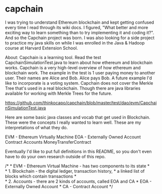 # capchain
I was trying to understand Ethereum blockchain and kept getting confused every time I read through its wiki docs.
I figured, "What better and more exciting way to learn something than to try implementing it and coding it?".
And so the Capchain project was born. I was also looking for a side project to practice my java skills on while I was enrolled
in the Java & Hadoop course at Harvard Extension School.

About:
Capchain is a learning tool. Read the test CapchainSimulationTest.java to learn about how ethereum and blockchain works.
Capchain is a very high-level overview of how ethereum and blockchain work.
The example in the test is 1 user paying money to another user. Their names are Alice and Bob. Alice pays Bob.
A future example I'd like to incorporate is a voting system.
Capchain does not cover the Merkle Tree that's used in a real blockchain. Though there are java libraries available for working
with Merkle Trees for the future.

https://github.com/thinkocapo/capchain/blob/master/test/dao/evm/CapchainSimulationTest.java

Here are some basic java classes and vocab that get used in Blockchain. These were the concepts I really wanted to learn well.
These are my interpretations of what they do.

EVM - Ethereum Virtually Machine
EOA - Externally Owned Account
Contract
Accounts
MoneyTransferContract

Eventually I'd like to put full definitions in this README, so you don't even have to do your own research outside of this repo.

/*
		 * EVM - Ethereum Virtual Machine - has two components to its state
		 *   
		 *   1. Blockchain - the digital ledger, transaction history,
		 *                   a linked list of blocks which contain transactions
		 *   
		 *   2. Accounts - there are 2 kinds of accounts, called EOA and CA
		 * 			 EOA - Externally Owned Account
		 * 			 CA - Contract Account
*/

